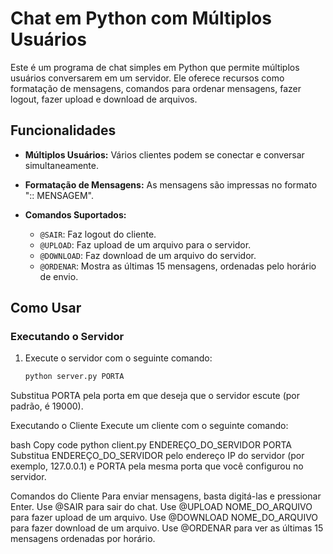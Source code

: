 # Chat em Python com Múltiplos Usuários

Este é um programa de chat simples em Python que permite múltiplos usuários conversarem em um servidor. Ele oferece recursos como formatação de mensagens, comandos para ordenar mensagens, fazer logout, fazer upload e download de arquivos.

## Funcionalidades

- **Múltiplos Usuários:** Vários clientes podem se conectar e conversar simultaneamente.

- **Formatação de Mensagens:** As mensagens são impressas no formato ":: MENSAGEM".

- **Comandos Suportados:**
    - `@SAIR`: Faz logout do cliente.
    - `@UPLOAD`: Faz upload de um arquivo para o servidor.
    - `@DOWNLOAD`: Faz download de um arquivo do servidor.
    - `@ORDENAR`: Mostra as últimas 15 mensagens, ordenadas pelo horário de envio.

## Como Usar

### Executando o Servidor

1. Execute o servidor com o seguinte comando:

   ```bash
   python server.py PORTA
Substitua PORTA pela porta em que deseja que o servidor escute (por padrão, é 19000).

Executando o Cliente
Execute um cliente com o seguinte comando:

bash
Copy code
python client.py ENDEREÇO_DO_SERVIDOR PORTA
Substitua ENDEREÇO_DO_SERVIDOR pelo endereço IP do servidor (por exemplo, 127.0.0.1) e PORTA pela mesma porta que você configurou no servidor.



Comandos do Cliente
Para enviar mensagens, basta digitá-las e pressionar Enter.
Use @SAIR para sair do chat.
Use @UPLOAD NOME_DO_ARQUIVO para fazer upload de um arquivo.
Use @DOWNLOAD NOME_DO_ARQUIVO para fazer download de um arquivo.
Use @ORDENAR para ver as últimas 15 mensagens ordenadas por horário.
